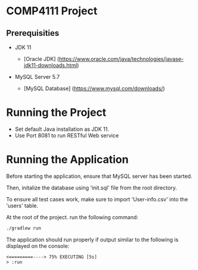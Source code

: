 # COMP4111 Project

## Prerequisities

- JDK 11
    - [Oracle JDK] (https://www.oracle.com/java/technologies/javase-jdk11-downloads.html)

- MySQL Server 5.7
    - [MySQL Database] (https://www.mysql.com/downloads/)

# Running the Project

- Set default Java installation as JDK 11. 
- Use Port 8081 to run RESTful Web service

# Running the Application

Before starting the application, ensure that MySQL server has been started.

Then, initalize the database using 'init.sql' file from the root directory.

To ensure all test cases work, make sure to import 'User-info.csv' into the 'users' table.

At the root of the project. run the following command:

```sh
./gradlew run
```

The application should run properly if output similar to the following is displayed on the console:

```
<=========----> 75% EXECUTING [5s]
> :run
```
